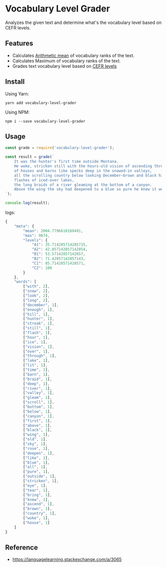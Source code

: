 # Vocabulary Level Grader
Analyzes the given text and determine what's the vocabulary level based on CEFR levels.

## Features
- Calculates [Arithmetic mean](https://en.wikipedia.org/wiki/Arithmetic_mean) of vocabulary ranks of the text.
- Calculates Maximum of vocabulary ranks of the text.
- Grades text vocabulary level based on [CEFR levels](https://www.fluentin3months.com/cefr-levels/)

## Install
Using Yarn:
```
yarn add vocabulary-level-grader
```
Using NPM:
```
npm i --save vocabulary-level-grader
```

## Usage
```javascript
const grade = require('vocabulary-level-grader');

const result = grade(`
    It was the hunter's first time outside Montana.
    He woke, stricken still with the hours-old vision of ascending through rose-lit cumulus,
    of houses and barns like specks deep in the snowed-in valleys,
    all the scrolling country below looking December—brown and black hills streaked with snow,
    flashes of iced-over lakes,
    the long braids of a river gleaming at the bottom of a canyon.
    Above the wing the sky had deepened to a blue so pure he knew it would bring tears to his eyes if he looked long enough.
`);

console.log(result);
```
logs:
```javascript
{
    "meta": {
        "mean": 2004.7796610169491,
        "max": 9874,
        "levels": {
            "A1": 35.714285714285715,
            "A2": 42.857142857142854,
            "B1": 53.57142857142857,
            "B2": 71.42857142857143,
            "C1": 85.71428571428571,
            "C2": 100
        }
    },
    "words": [
        ["with", 2],
        ["snow", 2],
        ["look", 2],
        ["long", 2],
        ["december", 1],
        ["enough", 1],
        ["hill", 1],
        ["hunter", 1],
        ["streak", 1],
        ["still", 1],
        ["flash", 1],
        ["hour", 1],
        ["ice", 1],
        ["vision", 1],
        ["over", 1],
        ["through", 1],
        ["lake", 1],
        ["lit", 1],
        ["time", 1],
        ["barn", 1],
        ["braid", 1],
        ["deep", 1],
        ["river", 1],
        ["valley", 1],
        ["gleam", 1],
        ["scroll", 1],
        ["bottom", 1],
        ["below", 1],
        ["canyon", 1],
        ["first", 1],
        ["above", 1],
        ["black", 1],
        ["wing", 1],
        ["old", 1],
        ["sky", 1],
        ["rose", 1],
        ["deepen", 1],
        ["like", 1],
        ["blue", 1],
        ["all", 1],
        ["pure", 1],
        ["outside", 1],
        ["stricken", 1],
        ["eye", 1],
        ["tear", 1],
        ["bring", 1],
        ["knew", 1],
        ["ascend", 1],
        ["brown", 1],
        ["country", 1],
        ["woke", 1],
        ["house", 1]
    ]
}
```

## Reference
- https://languagelearning.stackexchange.com/a/3065